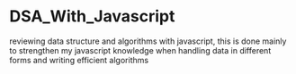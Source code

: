 # DSA_With_Javascript
reviewing data structure and algorithms with javascript, this is done mainly to strengthen my javascript knowledge when handling data in different forms and writing efficient algorithms
